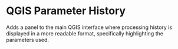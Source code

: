 # QGIS Parameter History

Adds a panel to the main QGIS interface where processing history is displayed in a more readable format, specifically highlighting the parameters used.
